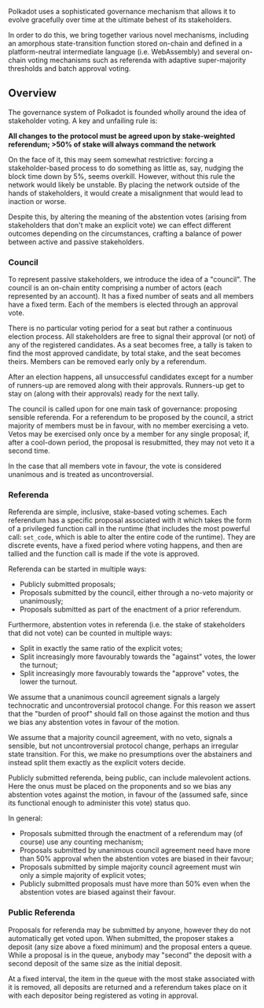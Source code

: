 Polkadot uses a sophisticated governance mechanism that allows it to evolve gracefully over time at the ultimate behest of its stakeholders.

In order to do this, we bring together various novel mechanisms, including an amorphous state-transition function stored on-chain and defined in a platform-neutral intermediate language (i.e. WebAssembly) and several on-chain voting mechanisms such as referenda with adaptive super-majority thresholds and batch approval voting.

## Overview

The governance system of Polkadot is founded wholly around the idea of stakeholder voting. A key and unfailing rule is:

**All changes to the protocol must be agreed upon by stake-weighted referendum; >50% of stake will always command the network**

On the face of it, this may seem somewhat restrictive: forcing a stakeholder-based process to do something as little as, say, nudging the block time down by 5%, seems overkill. However, without this rule the network would likely be unstable. By placing the network outside of the hands of stakeholders, it would create a misalignment that would lead to inaction or worse.

Despite this, by altering the meaning of the abstention votes (arising from stakeholders that don't make an explicit vote) we can effect different outcomes depending on the circumstances, crafting a balance of power between active and passive stakeholders.

### Council

To represent passive stakeholders, we introduce the idea of a "council". The council is an on-chain entity comprising a number of actors (each represented by an account). It has a fixed number of seats and all members have a fixed term. Each of the members is elected through an approval vote.

There is no particular voting period for a seat but rather a continuous election process. All stakeholders are free to signal their approval (or not) of any of the registered candidates. As a seat becomes free, a tally is taken to find the most approved candidate, by total stake, and the seat becomes theirs. Members can be removed early only by a referendum.

After an election happens, all unsuccessful candidates except for a number of runners-up are removed along with their approvals. Runners-up get to stay on (along with their approvals) ready for the next tally.

The council is called upon for one main task of governance: proposing sensible referenda. For a referendum to be proposed by the council, a strict majority of members must be in favour, with no member exercising a veto. Vetos may be exercised only once by a member for any single proposal; if, after a cool-down period, the proposal is resubmitted, they may not veto it a second time.

In the case that all members vote in favour, the vote is considered unanimous and is treated as uncontroversial.

### Referenda

Referenda are simple, inclusive, stake-based voting schemes. Each referendum has a specific proposal associated with it which takes the form of a privileged function call in the runtime (that includes the most powerful call: `set_code`, which is able to alter the entire code of the runtime). They are discrete events, have a fixed period where voting happens, and then are tallied and the function call is made if the vote is approved.

Referenda can be started in multiple ways:

* Publicly submitted proposals;
* Proposals submitted by the council, either through a no-veto majority or unanimously;
* Proposals submitted as part of the enactment of a prior referendum.

Furthermore, abstention votes in referenda (i.e. the stake of stakeholders that did not vote) can be counted in multiple ways:

* Split in exactly the same ratio of the explicit votes;
* Split increasingly more favourably towards the "against" votes, the lower the turnout;
* Split increasingly more favourably towards the "approve" votes, the lower the turnout.

We assume that a unanimous council agreement signals a largely technocratic and uncontroversial protocol change. For this reason we assert that the "burden of proof" should fall on those against the motion and thus we bias any abstention votes in favour of the motion.

We assume that a majority council agreement, with no veto, signals a sensible, but not uncontroversial protocol change, perhaps an irregular state transition. For this, we make no presumptions over the abstainers and instead split them exactly as the explicit voters decide.

Publicly submitted referenda, being public, can include malevolent actions. Here the onus must be placed on the proponents and so we bias any abstention votes against the motion, in favour of the (assumed safe, since its functional enough to administer this vote) status quo.

In general:

* Proposals submitted through the enactment of a referendum may (of course) use any counting mechanism;
* Proposals submitted by unanimous council agreement need have more than 50% approval when the abstention votes are biased in their favour;
* Proposals submitted by simple majority council agreement must win only a simple majority of explicit votes;
* Publicly submitted proposals must have more than 50% even when the abstention votes are biased against their favour.

### Public Referenda

Proposals for referenda may be submitted by anyone, however they do not automatically get voted upon. When submitted, the proposer stakes a deposit (any size above a fixed minimum) and the proposal enters a queue. While a proposal is in the queue, anybody may "second" the deposit with a second deposit of the same size as the initial deposit.

At a fixed interval, the item in the queue with the most stake associated with it is removed, all deposits are returned and a referendum takes place on it with each depositor being registered as voting in approval.